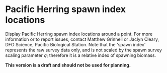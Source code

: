 # Pacific Herring spawn index locations

Display Pacific Herring spawn index locations around a point.
For more information or to report issues, contact Matthew Grinnell or Jaclyn Cleary, DFO Science, Pacific Biological Station.
Note that the 'spawn index' represents the raw survey data only, and is not scaled by the spawn survey scaling parameter *q*; therefore it is a relative index of spawning biomass.

**This version is a draft and should not be used for planning.**
